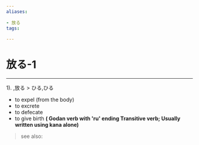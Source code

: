 ```yaml
---
aliases:
    
- 放る
tags:
    
---
```


# 放る-1
---
1).
,放る > ひる,ひる

- to expel (from the body)
- to excrete
- to defecate
- to give birth
**( Godan verb with 'ru' ending Transitive verb; Usually written using kana alone)**
> see also: 
            